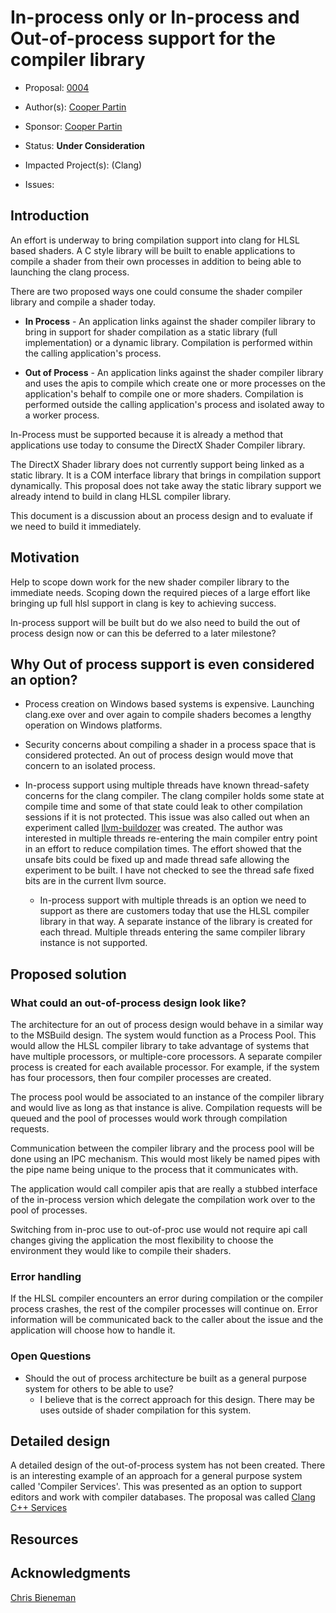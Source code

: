 <!-- {% raw %} -->

# In-process only or In-process and Out-of-process support for the compiler library

* Proposal: [0004](INF-0004-inproc-outofproc-compiler-library-support.md)
* Author(s): [Cooper Partin](https://github.com/coopp)
* Sponsor: [Cooper Partin](https://github.com/coopp)
* Status: **Under Consideration**
* Impacted Project(s): (Clang)

* Issues:

## Introduction

An effort is underway to bring compilation support into clang for HLSL based
shaders.  A C style library will be built to enable applications to compile
a shader from their own processes in addition to being able to launching the
clang process.

There are two proposed ways one could consume the shader compiler library and
compile a shader today.

* **In Process** - An application links against the shader compiler library to
bring in support for shader compilation as a static library
(full implementation) or a dynamic library. Compilation is performed within the
calling application's process.

* **Out of Process** - An application links against the shader compiler library and
uses the apis to compile which create one or more processes on the
application's behalf to compile one or more shaders. Compilation is performed
outside the calling application's process and isolated away to a worker
process.

In-Process must be supported because it is already a method that applications
use today to consume the DirectX Shader Compiler library.

The DirectX Shader library does not currently support being linked as a
static library.  It is a COM interface library that brings in compilation
support dynamically. This proposal does not take away the static library
support we already intend to build in clang HLSL compiler library.

This document is a discussion about an process design and to evaluate if
we need to build it immediately.

## Motivation

Help to scope down work for the new shader compiler library to the immediate
needs. Scoping down the required pieces of a large effort like bringing up full
hlsl support in clang is key to achieving success.

In-process support will be built but do we also need to build the out of
process design now or can this be deferred to a later milestone?

## Why Out of process support is even considered an option?

* Process creation on Windows based systems is expensive.  Launching clang.exe
over and over again to compile shaders becomes a lengthy operation on 
Windows platforms.

* Security concerns about compiling a shader in a process space that is
considered protected.  An out of process design would move that concern to an
isolated process.

* In-process support using multiple threads have known thread-safety concerns
for the clang compiler.  The clang compiler holds some state at compile time
and some of that state could leak to other compilation sessions if it is not
protected. This issue was also called out when an experiment called
[llvm-buildozer](https://reviews.llvm.org/D86351) was created.  The author was
interested in multiple threads re-entering the main compiler entry point in an
effort to reduce compilation times. The effort showed that the unsafe bits
could be fixed up and made thread safe allowing the experiment to be built.
I have not checked to see the thread safe fixed bits are in the current llvm
source.

   * In-process support with multiple threads is an option we need to
support as there are customers today that use the HLSL compiler library in 
that way. A separate instance of the library is created for each thread.
Multiple threads entering the same compiler library instance is not supported.

## Proposed solution

### What could an out-of-process design look like?

The architecture for an out of process design would behave in a similar way to
the MSBuild design. The system would function as a Process Pool.  This would
allow the HLSL compiler library to take advantage of systems that have
multiple processors, or multiple-core processors. A separate compiler process
is created for each available processor. For example, if the system has four
processors, then four compiler processes are created.

The process pool would be associated to an instance of the compiler library
and would live as long as that instance is alive.  Compilation requests will
be queued and the pool of processes would work through compilation requests.

Communication between the compiler library and the process pool will be done
using an IPC mechanism. This would most likely be named pipes with the pipe
name being unique to the process that it communicates with.

The application would call compiler apis that are really a stubbed 
interface of the in-process version which delegate the compilation work over
to the pool of processes.

Switching from in-proc use to out-of-proc use would not require api call 
changes giving the application the most flexibility to choose the 
environment they would like to compile their shaders.

### Error handling

If the HLSL compiler encounters an error during compilation or the compiler
process crashes, the rest of the compiler processes will continue on.
Error information will be communicated back to the caller about the issue and
the application will choose how to handle it.

### Open Questions

* Should the out of process architecture be built as a general purpose
system for others to be able to use?
   * I believe that is the correct approach for this design. There may be
     uses outside of shader compilation for this system.

## Detailed design

A detailed design of the out-of-process system has not been created.
There is an interesting example of an approach for a general purpose system
called 'Compiler Services'. This was presented as an option to support editors
and work with compiler databases. The proposal was called
[Clang C++ Services](https://github.com/chandlerc/llvm-designs/blob/master/ClangService.rst)

## Resources

## Acknowledgments

[Chris Bieneman](https://github.com/llvm-beanz)

<!-- {% endraw %} -->
